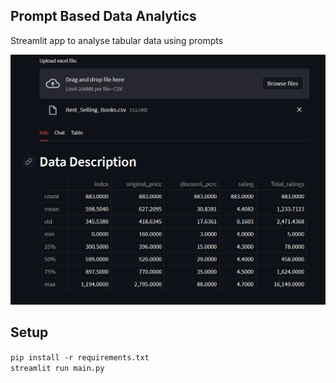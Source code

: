 ## Prompt Based Data Analytics<br>
Streamlit app to analyse tabular data using prompts<br>

![Home page](demo.png)

## Setup<br>
```pip install -r requirements.txt```<br>
```streamlit run main.py```<br>